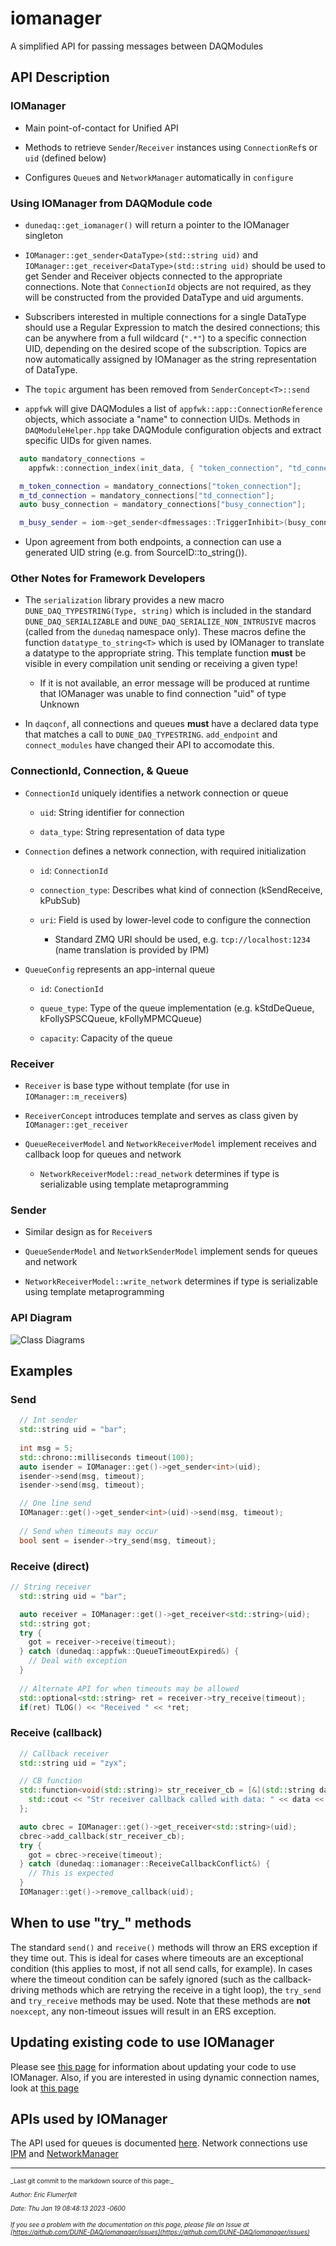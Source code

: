 # iomanager

A simplified API for passing messages between DAQModules

## API Description

### IOManager


* Main point-of-contact for Unified API

* Methods to retrieve `Sender`/`Receiver` instances using `ConnectionRef`s or `uid` (defined below)

* Configures `Queue`s and `NetworkManager` automatically in `configure`

### Using IOManager from DAQModule code


* `dunedaq::get_iomanager()` will return a pointer to the IOManager singleton

* `IOManager::get_sender<DataType>(std::string uid)` and `IOManager::get_receiver<DataType>(std::string uid)` should be used to get Sender and Receiver objects connected to the appropriate connections. Note that `ConnectionId` objects are not required, as they will be constructed from the provided DataType and uid arguments.

* Subscribers interested in multiple connections for a single DataType should use a Regular Expression to match the desired connections; this can be anywhere from a full wildcard (`".*"`) to a specific connection UID, depending on the desired scope of the subscription. Topics are now automatically assigned by IOManager as the string representation of DataType.

* The `topic` argument has been removed from `SenderConcept<T>::send`

* `appfwk` will give DAQModules a list of `appfwk::app::ConnectionReference` objects, which associate a "name" to connection UIDs. Methods in `DAQModuleHelper.hpp` take DAQModule configuration objects and extract specific UIDs for given names.
```C++
  auto mandatory_connections =
    appfwk::connection_index(init_data, { "token_connection", "td_connection", "busy_connection" });

  m_token_connection = mandatory_connections["token_connection"];
  m_td_connection = mandatory_connections["td_connection"];
  auto busy_connection = mandatory_connections["busy_connection"];

  m_busy_sender = iom->get_sender<dfmessages::TriggerInhibit>(busy_connection);
```

* Upon agreement from both endpoints, a connection can use a generated UID string (e.g. from SourceID::to_string()). 

### Other Notes for Framework Developers


* The `serialization` library provides a new macro `DUNE_DAQ_TYPESTRING(Type, string)` which is included in the standard `DUNE_DAQ_SERIALIZABLE` and `DUNE_DAQ_SERIALIZE_NON_INTRUSIVE` macros (called from the `dunedaq` namespace only). These macros define the function `datatype_to_string<T>` which is used by IOManager to translate a datatype to the appropriate string. This template function **must** be visible in every compilation unit sending or receiving a given type!

  * If it is not available, an error message will be produced at runtime that IOManager was unable to find connection "uid" of type Unknown

* In `daqconf`, all connections and queues **must** have a declared data type that matches a call to `DUNE_DAQ_TYPESTRING`. `add_endpoint` and `connect_modules` have changed their API to accomodate this.

### ConnectionId, Connection, & Queue


* `ConnectionId` uniquely identifies a network connection or queue

  * `uid`: String identifier for connection

  * `data_type`: String representation of data type

* `Connection` defines a network connection, with required initialization

  * `id`: `ConnectionId`

  * `connection_type`: Describes what kind of connection (kSendReceive, kPubSub)

  * `uri`: Field is used by lower-level code to configure the connection

    * Standard ZMQ URI should be used, e.g. `tcp://localhost:1234` (name translation is provided by IPM)

* `QueueConfig` represents an app-internal queue

  *  `id`: `ConectionId`

  *  `queue_type`: Type of the queue implementation (e.g. kStdDeQueue, kFollySPSCQueue, kFollyMPMCQueue)

  *  `capacity`: Capacity of the queue

### Receiver


* `Receiver` is base type without template (for use in `IOManager::m_receiver`s)

* `ReceiverConcept` introduces template and serves as class given by `IOManager::get_receiver`

* `QueueReceiverModel` and `NetworkReceiverModel` implement receives and callback loop for queues and network

  * `NetworkReceiverModel::read_network` determines if type is serializable using template metaprogramming

### Sender


* Similar design as for `Receiver`s

* `QueueSenderModel` and `NetworkSenderModel` implement sends for queues and network

* `NetworkReceiverModel::write_network` determines if type is serializable using template metaprogramming

### API Diagram

![Class Diagrams](https://github.com/DUNE-DAQ/iomanager/raw/develop/docs/iomanager-common.png)

## Examples

### Send

```CPP
  // Int sender
  std::string uid = "bar";
  
  int msg = 5;
  std::chrono::milliseconds timeout(100);
  auto isender = IOManager::get()->get_sender<int>(uid);
  isender->send(msg, timeout);
  isender->send(msg, timeout);

  // One line send
  IOManager::get()->get_sender<int>(uid)->send(msg, timeout);
  
  // Send when timeouts may occur
  bool sent = isender->try_send(msg, timeout);

```

### Receive (direct)

```CPP
// String receiver
  std::string uid = "bar";

  auto receiver = IOManager::get()->get_receiver<std::string>(uid);
  std::string got;
  try {
    got = receiver->receive(timeout);
  } catch (dunedaq::appfwk::QueueTimeoutExpired&) {
    // Deal with exception
  }
  
  // Alternate API for when timeouts may be allowed
  std::optional<std::string> ret = receiver->try_receive(timeout);
  if(ret) TLOG() << "Received " << *ret;

```

### Receive (callback)

```CPP
  // Callback receiver
  std::string uid = "zyx";

  // CB function
  std::function<void(std::string)> str_receiver_cb = [&](std::string data) {
    std::cout << "Str receiver callback called with data: " << data << '\n';
  };

  auto cbrec = IOManager::get()->get_receiver<std::string>(uid);
  cbrec->add_callback(str_receiver_cb);
  try {
    got = cbrec->receive(timeout);
  } catch (dunedaq::iomanager::ReceiveCallbackConflict&) {
    // This is expected
  }
  IOManager::get()->remove_callback(uid);

```
## When to use "try_" methods

The standard `send()` and `receive()` methods will throw an ERS exception if they time out. This is ideal for cases where timeouts are an exceptional condition (this applies to most, if not all send calls, for example). In cases where the timeout condition can be safely ignored (such as the callback-driving methods which are retrying the receive in a tight loop), the `try_send` and `try_receive` methods may be used. Note that these methods are **not** `noexcept`, any non-timeout issues will result in an ERS exception.

## Updating existing code to use IOManager

Please see [this page](Updating.md) for information about updating your code to use IOManager. Also, if you are interested in using dynamic connection names, look at [this page](Using-dynamic-connection-names.md)

## APIs used by IOManager

The API used for queues is documented [here](Queue.md). Network connections use [IPM](https://dune-daq-sw.readthedocs.io/en/latest/packages/ipm/) and [NetworkManager](NetworkManager.md)


-----

<font size="1">
_Last git commit to the markdown source of this page:_


_Author: Eric Flumerfelt_

_Date: Thu Jan 19 08:48:13 2023 -0600_

_If you see a problem with the documentation on this page, please file an Issue at [https://github.com/DUNE-DAQ/iomanager/issues](https://github.com/DUNE-DAQ/iomanager/issues)_
</font>
